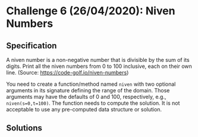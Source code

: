 # Challenge 6 (26/04/2020): Niven Numbers

## Specification

A niven number is a non-negative number that is divisible by the sum of its digits. Print all the niven numbers from 0 to 100 inclusive, each on their own line. (Source: https://code-golf.io/niven-numbers)

You need to create a function/method named `niven` with two optional arguments in its signature defining the range of the domain. Those arguments may have the defaults of 0 and 100, respectively, e.g., `niven(s=0,t=100)`. The function needs to compute the solution. It is not acceptable to use any pre-computed data structure or solution.

## Solutions
